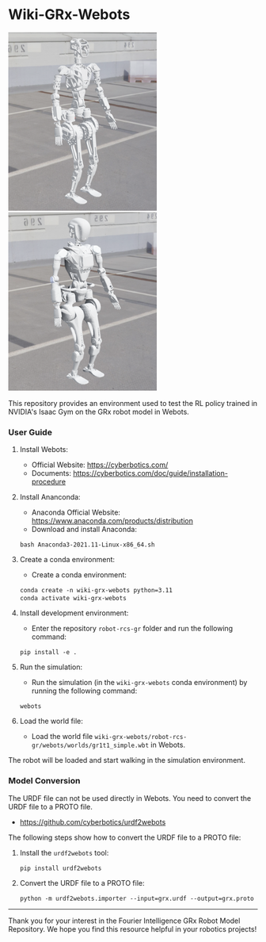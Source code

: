 # Wiki-GRx-Webots

<img src="./pictures/gr1t1_webots.png" width="300" height="360" />
<img src="./pictures/gr1t2_webots.png" width="300" height="360" />

[//]: # (![]&#40;./pictures/gr1t1_webots.png&#41;![]&#40;./pictures/gr1t2_webots.png&#41;)

This repository provides an environment used to test the RL policy trained in NVIDIA's Isaac Gym on the GRx robot model in Webots.

### User Guide

1. Install Webots:
    - Official Website: https://cyberbotics.com/
    - Documents: https://cyberbotics.com/doc/guide/installation-procedure

2. Install Ananconda:
    - Anaconda Official Website: https://www.anaconda.com/products/distribution
    - Download and install Anaconda:
    ```
   bash Anaconda3-2021.11-Linux-x86_64.sh
   ```

3. Create a conda environment:
    - Create a conda environment:
   ```
   conda create -n wiki-grx-webots python=3.11
   conda activate wiki-grx-webots
   ```

4. Install development environment:
    - Enter the repository `robot-rcs-gr` folder and run the following command:
    ```
    pip install -e .
    ```

5. Run the simulation:
    - Run the simulation (in the `wiki-grx-webots` conda environment) by running the following command:
    ```
    webots
    ```

6. Load the world file:
    - Load the world file `wiki-grx-webots/robot-rcs-gr/webots/worlds/gr1t1_simple.wbt` in Webots.

The robot will be loaded and start walking in the simulation environment.

### Model Conversion

The URDF file can not be used directly in Webots. You need to convert the URDF file to a PROTO file.

- https://github.com/cyberbotics/urdf2webots

The following steps show how to convert the URDF file to a PROTO file:

1. Install the `urdf2webots` tool:
    ```
   pip install urdf2webots
   ```

2. Convert the URDF file to a PROTO file:
    ```
   python -m urdf2webots.importer --input=grx.urdf --output=grx.proto
   ```

---

Thank you for your interest in the Fourier Intelligence GRx Robot Model Repository.
We hope you find this resource helpful in your robotics projects!